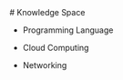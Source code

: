 <head>
    <link rel="icon" type="image/png" href="static/favicon.ico"/>
</head>
# Knowledge Space

- Programming Language

- Cloud Computing

- Networking
